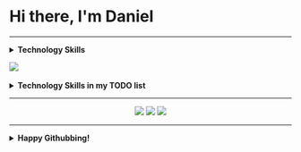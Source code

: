 # Hi there, I'm Daniel

<hr/>




<details>
<summary><b>Technology Skills</b></summary>
  <br/>




<img src="https://img.shields.io/badge/Language-Java-F89917?logo=java&logoColor=ffffff" height="30"><br/>
<img src="https://img.shields.io/badge/Language-Python-3674A6?logo=python&logoColor=ffffff" height="30"><br/>
<img src="https://img.shields.io/badge/Language-Java%20Script-EFD81D?logo=javascript&logoColor=ffffff" height="30"><br/>

<img src="https://img.shields.io/badge/OS-GNU/Linux-FFD133?logo=linux&logoColor=ffffff" height="30"><br/>
<img src="https://img.shields.io/badge/OS-Windows%2010-0083DB?logo=windows&logoColor=ffffff" height="30"><br/>
<img src="https://img.shields.io/badge/OS-Android-9FC437?logo=android&logoColor=ffffff" height="30"><br/>

<img src="https://img.shields.io/badge/Other-Googling-F7F7F7?logo=google&logoColor=ffffff" height="30"><br/>

</details>

<img src="https://img.shields.io/badge/Language-C++-EFD81D?logo=cpp&logoColor=ffffff" height="30"><br/>
<details>
<summary><b>Technology Skills in my TODO list</b></summary>
  <br/>




<img src="https://img.shields.io/badge/Language-Kotlin-6D6FDB?logo=kotlin&logoColor=ffffff" height="30"><br/>
<img src="https://img.shields.io/badge/Language-C-035697?logo=c&logoColor=ffffff" height="30"><br/>

<img src="https://img.shields.io/badge/OS-GNU/Linux-FFD133?logo=linux&logoColor=ffffff" height="30"><br/>
<img src="https://img.shields.io/badge/OS-Windows%2010-0083DB?logo=windows&logoColor=ffffff" height="30"><br/>
<img src="https://img.shields.io/badge/OS-Android-9FC437?logo=android&logoColor=ffffff" height="30"><br/>

<img src="https://img.shields.io/badge/Other-Googling-F7F7F7?logo=google&logoColor=ffffff" height="30"><br/>

</details>

<hr/>

<div align="center">
    <img  src='https://github-readme-stats.vercel.app/api?username=kingDaniel2004&count_private=true&show_icons=true&theme=onedark'>
    <img  src='https://github-readme-stats.vercel.app/api/top-langs/?username=kingDaniel2004&langs_count=8&theme=onedark'>
    <img  src='https://github-profile-trophy.vercel.app/?username=kingDaniel2004&row=1'>
    
</div>

<hr/>

<details>
    <summary><b>  Happy Githubbing! </b></summary>
<div align="center">
    <img  src='tenor.gif'>
</div>

</details>

